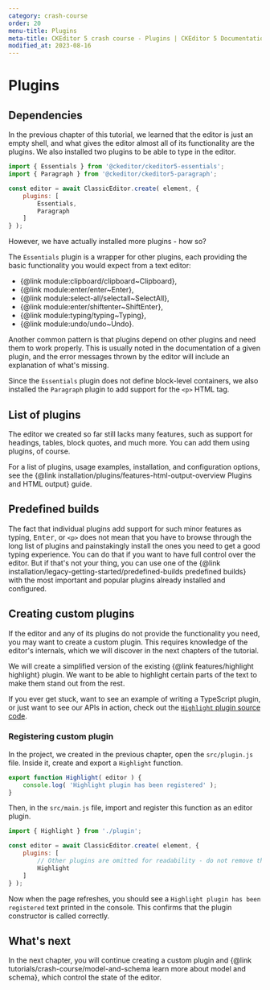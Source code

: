 ```yaml
---
category: crash-course
order: 20
menu-title: Plugins
meta-title: CKEditor 5 crash course - Plugins | CKEditor 5 Documentation
modified_at: 2023-08-16
---
```


# Plugins

## Dependencies

In the previous chapter of this tutorial, we learned that the editor is just an empty shell, and what gives the editor almost all of its functionality are the plugins. We also installed two plugins to be able to type in the editor.

```js
import { Essentials } from '@ckeditor/ckeditor5-essentials';
import { Paragraph } from '@ckeditor/ckeditor5-paragraph';

const editor = await ClassicEditor.create( element, {
	plugins: [
		Essentials,
		Paragraph
	]
} );
```

However, we have actually installed more plugins - how so?

The `Essentials` plugin is a wrapper for other plugins, each providing the basic functionality you would expect from a text editor:

* {@link module:clipboard/clipboard~Clipboard},
* {@link module:enter/enter~Enter},
* {@link module:select-all/selectall~SelectAll},
* {@link module:enter/shiftenter~ShiftEnter},
* {@link module:typing/typing~Typing},
* {@link module:undo/undo~Undo}.

Another common pattern is that plugins depend on other plugins and need them to work properly. This is usually noted in the documentation of a given plugin, and the error messages thrown by the editor will include an explanation of what's missing.

Since the `Essentials` plugin does not define block-level containers, we also installed the `Paragraph` plugin to add support for the `<p>` HTML tag.

## List of plugins

The editor we created so far still lacks many features, such as support for headings, tables, block quotes, and much more. You can add them using plugins, of course.

For a list of plugins, usage examples, installation, and configuration options, see the {@link installation/plugins/features-html-output-overview Plugins and HTML output} guide.

## Predefined builds

The fact that individual plugins add support for such minor features as typing, <kbd>Enter</kbd>, or `<p>` does not mean that you have to browse through the long list of plugins and painstakingly install the ones you need to get a good typing experience. You can do that if you want to have full control over the editor. But if that's not your thing, you can use one of the {@link installation/legacy-getting-started/predefined-builds predefined builds} with the most important and popular plugins already installed and configured.

## Creating custom plugins

If the editor and any of its plugins do not provide the functionality you need, you may want to create a custom plugin. This requires knowledge of the editor's internals, which we will discover in the next chapters of the tutorial.

We will create a simplified version of the existing {@link features/highlight highlight} plugin. We want to be able to highlight certain parts of the text to make them stand out from the rest.

If you ever get stuck, want to see an example of writing a TypeScript plugin, or just want to see our APIs in action, check out the [`Highlight` plugin source code](https://github.com/ckeditor/ckeditor5/tree/master/packages/ckeditor5-highlight).

### Registering custom plugin

In the project, we created in the previous chapter, open the `src/plugin.js` file. Inside it, create and export a `Highlight` function.

```js
export function Highlight( editor ) {
	console.log( 'Highlight plugin has been registered' );
}
```

Then, in the `src/main.js` file, import and register this function as an editor plugin.

```js
import { Highlight } from './plugin';

const editor = await ClassicEditor.create( element, {
	plugins: [
		// Other plugins are omitted for readability - do not remove them.
		Highlight
	]
} );
```

Now when the page refreshes, you should see a `Highlight plugin has been registered` text printed in the console. This confirms that the plugin constructor is called correctly.

## What's next

In the next chapter, you will continue creating a custom plugin and {@link tutorials/crash-course/model-and-schema learn more about model and schema}, which control the state of the editor.
